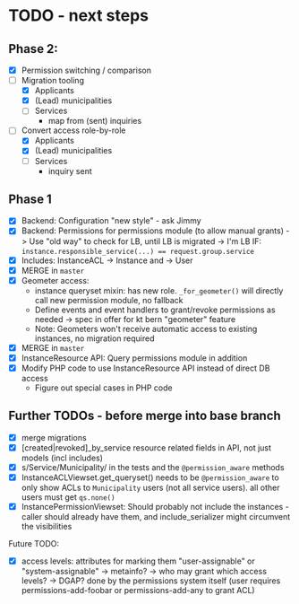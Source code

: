 # TODO - next steps

## Phase 2:

* [x] Permission switching / comparison
* [ ] Migration tooling
  - [x] Applicants
  - [x] (Lead) municipalities
  - [ ] Services
      - map from (sent) inquiries

* [ ] Convert access role-by-role
  - [x] Applicants
  - [x] (Lead) municipalities
  - [ ] Services
      - inquiry sent


## Phase 1

* [x] Backend: Configuration "new style" - ask Jimmy
* [x] Backend: Permissions for permissions module (to allow manual grants)
  -> Use "old way" to check for LB, until LB is migrated
  -> I'm LB IF: `instance.responsible_service(...) == request.group.service`
* [x] Includes: InstanceACL -> Instance and -> User
* [x]  MERGE in `master`
* [x] Geometer access:
  - instance queryset mixin: has new role. `_for_geometer()` will directly
    call new permission module, no fallback
  - Define events and event handlers to grant/revoke permissions as needed
    -> spec in offer for kt bern "geometer" feature
  - Note: Geometers won't receive automatic access to existing instances, no
    migration required
* [x] MERGE in `master`
* [x] InstanceResource API: Query permissions module in addition
* [x] Modify PHP code to use InstanceResource API instead of direct DB access
  * Figure out special cases in PHP code


## Further TODOs - before merge into base branch

* [x] merge migrations
* [x] [created|revoked]_by_service resource related fields in API, not just models (incl includes)
* [x] s/Service/Municipality/ in the tests and the `@permission_aware` methods
* [x] InstanceACLViewset.get_queryset() needs to be `@permission_aware`
      to only show ACLs to `Municipality` users (not all service users).
      all other users must get `qs.none()`
* [x] InstancePermissionViewset: Should probably not include the instances - caller
      should already have them, and include_serializer might circumvent the visibilities

Future TODO:

* [x] access levels: attributes for marking them "user-assignable" or "system-assignable"
      -> metainfo?
      -> who may grant which access levels? -> DGAP?
      done by the permissions system itself (user requires
      permissions-add-foobar or permissions-add-any to grant ACL)

